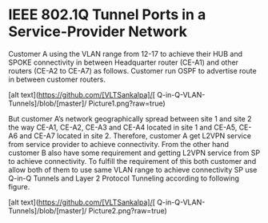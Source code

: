 # IEEE 802.1Q Tunnel Ports in a Service-Provider Network

Customer A using the VLAN range from 12-17 to achieve their HUB and SPOKE connectivity in between Headquarter router (CE-A1) and other routers (CE-A2 to CE-A7) as follows. Customer run OSPF to advertise route in between customer routers.



[alt text](https://github.com/[VLTSankalpa]/[ Q-in-Q-VLAN-Tunnels]/blob/[master]/ Picture1.png?raw=true)


But customer A’s network geographically spread between site 1 and site 2 the way CE-A1, CE-A2, CE-A3 and CE-A4 located in site 1 and CE-A5, CE-A6 and CE-A7 located in site 2. Therefore, customer A get L2VPN service from service provider to achieve connectivity. From the other hand customer B also have some requirement and getting L2VPN service from SP to achieve connectivity. To fulfill the requirement of this both customer and allow both of them to use same VLAN range to achieve connectivity SP use Q-in-Q Tunnels and Layer 2 Protocol Tunneling according to following figure.


[alt text](https://github.com/[VLTSankalpa]/[ Q-in-Q-VLAN-Tunnels]/blob/[master]/ Picture2.png?raw=true)


